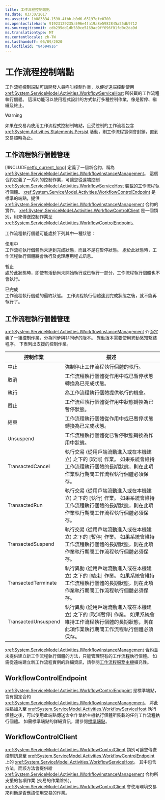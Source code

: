 ```yaml
---
title: 工作流程控制端點
ms.date: 03/30/2017
ms.assetid: 1b883334-1590-4fbb-b0d6-65197efe0700
ms.openlocfilehash: 91923129235a596e4fa19a8e5982845a25db9712
ms.sourcegitcommit: cdb295dd1db589ce5169ac9ff096f01fd0c2da9d
ms.translationtype: MT
ms.contentlocale: zh-TW
ms.lasthandoff: 06/09/2020
ms.locfileid: "84594916"
---
```

# <a name="workflow-control-endpoint"></a>工作流程控制端點
工作流程控制端點可讓開發人員呼叫控制作業，以便從遠端控制使用 <xref:System.ServiceModel.Activities.WorkflowServiceHost> 所裝載的工作流程執行個體。 這項功能可以使用程式設計的方式執行多種控制作業，像是暫停、繼續及終止。  
  
> [!WARNING]
> 如果在交易內使用工作流程式控制制端點，且受控制的工作流程包含 <xref:System.Activities.Statements.Persist> 活動，則工作流程實例會封鎖，直到交易超時為止。  
  
## <a name="workflow-instance-management"></a>工作流程執行個體管理  
 [!INCLUDE[netfx_current_long](../../../../includes/netfx-current-long-md.md)] 定義了一個新合約，稱為 <xref:System.ServiceModel.Activities.IWorkflowInstanceManagement>。 這個合約定義了一系列的控制作業，可讓您從遠端控制 <xref:System.ServiceModel.Activities.WorkflowServiceHost> 裝載的工作流程執行個體。 <xref:System.ServiceModel.Activities.WorkflowControlEndpoint> 是標準的端點，提供 <xref:System.ServiceModel.Activities.IWorkflowInstanceManagement> 合約的實作。 <xref:System.ServiceModel.Activities.WorkflowControlClient> 是一個類別，用來傳送控制作業至 <xref:System.ServiceModel.Activities.WorkflowControlEndpoint>。  
  
 工作流程執行個體可能處於下列其中一種狀態：  
  
 使用中  
 工作流程執行個體尚未達到完成狀態，而且不是在暫停狀態。 處於此狀態時，工作流程執行個體將會執行及處理應用程式訊息。  
  
 暫止  
 處於此狀態時，即使有活動尚未開始執行或已執行一部分，工作流程執行個體也不會執行。  
  
 已完成  
 工作流程執行個體的最終狀態。 工作流程執行個體達到完成狀態之後，就不能再執行了。  
  
## <a name="iworkflowinstancemanagement"></a>工作流程執行個體管理  
 <xref:System.ServiceModel.Activities.IWorkflowInstanceManagement> 介面定義了一組控制作業，分為同步與非同步的版本。 異動版本需要使用異動感知繫結程序。 下表列出支援的控制作業。  
  
|控制作業|描述|  
|-----------------------|-----------------|  
|中止|強制停止工作流程執行個體的執行。|  
|取消|工作流程執行個體從作用中或已暫停狀態轉換為已完成狀態。|  
|執行|為工作流程執行個體提供執行的機會。|  
|暫止|工作流程執行個體從作用中狀態轉換為已暫停狀態。|  
|結束|工作流程執行個體從作用中或已暫停狀態轉換為已完成狀態。|  
|Unsuspend|工作流程執行個體從已暫停狀態轉換為作用中狀態。|  
|TransactedCancel|執行交易 (從用戶端流動進入或在本機建立) 之下的 [取消] 作業。 如果系統會維持工作流程執行個體的長期狀態，則在此項作業執行期間工作流程執行個體必須保存。|  
|TransactedRun|執行交易 (從用戶端流動進入或在本機建立) 之下的 [執行] 作業。 如果系統會維持工作流程執行個體的長期狀態，則在此項作業執行期間工作流程執行個體必須保存。|  
|TransactedSuspend|執行交易 (從用戶端流動進入或在本機建立) 之下的 [暫停] 作業。 如果系統會維持工作流程執行個體的長期狀態，則在此項作業執行期間工作流程執行個體必須保存。|  
|TransactedTerminate|執行異動 (從用戶端流動進入或在本機建立) 之下的 [結束] 作業。 如果系統會維持工作流程執行個體的長期狀態，則在此項作業執行期間工作流程執行個體必須保存。|  
|TransactedUnsuspend|執行異動 (從用戶端流動進入或在本機建立) 之下的 [取消暫停] 作業。 如果系統會維持工作流程執行個體的長期狀態，則在此項作業執行期間工作流程執行個體必須保存。|  
  
 <xref:System.ServiceModel.Activities.IWorkflowInstanceManagement> 合約並未提供建立新工作流程執行個體的方法，只能管理現有的工作流程執行個體。 如需從遠端建立新工作流程實例的詳細資訊，請參閱[工作流程服務主機](workflow-service-host-extensibility.md)擴充性。  
  
## <a name="workflowcontrolendpoint"></a>WorkflowControlEndpoint  
 <xref:System.ServiceModel.Activities.WorkflowControlEndpoint> 是標準端點，含有固定合約 <xref:System.ServiceModel.Activities.IWorkflowInstanceManagement>。 將此端點加入至 <xref:System.ServiceModel.Activities.WorkflowServiceHost> 執行個體之後，可以使用此端點傳送命令作業給主機執行個體所裝載的任何工作流程執行個體。 如需標準端點的詳細資訊，請參閱[標準端點](standard-endpoints.md)。  
  
## <a name="workflowcontrolclient"></a>WorkflowControlClient  
 <xref:System.ServiceModel.Activities.WorkflowControlClient> 類別可讓您傳送控制訊息至 <xref:System.ServiceModel.Activities.WorkflowControlEndpoint> 上的 <xref:System.ServiceModel.Activities.WorkflowServiceHost>。 其中包含方法，而該方法會提供給 <xref:System.ServiceModel.Activities.IWorkflowInstanceManagement> 合約所支援的各項作業 (交易的作業除外)。 <xref:System.ServiceModel.Activities.WorkflowControlClient> 會使用環境交易來判斷是否應該使用交易的作業。
